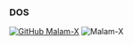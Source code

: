 ### DOS<br>
[![GitHub Malam-X](https://img.shields.io/github/followers/Malam-X?label=follow&style=social)](https://github.com/Malam-X)
![Malam-X](https://komarev.com/ghpvc/?username=Malam-X&label=Views&color=blue&style=plastic)
